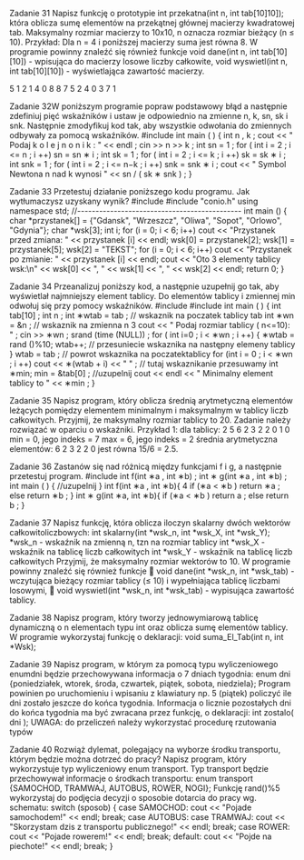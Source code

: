 Zadanie 31 Napisz  funkcję  o  prototypie  int  przekatna(int  n,  int  tab[10]10]);  która  oblicza  sumę elementów na przekątnej głównej macierzy kwadratowej tab. Maksymalny rozmiar macierzy to 10x10, n oznacza rozmiar bieżący (n ≤ 10). Przykład: Dla n = 4 i poniższej macierzy suma jest równa 8. W programie powinny znaleźć się również funkcje void dane(int n, int tab[10][10]) - wpisująca do macierzy losowe liczby całkowite, void wyswietl(int n, int tab[10][10]) - wyświetlająca zawartość macierzy. 

5 1 2 1
4 0 8 8
7 5 2 4
0 3 7 1

Zadanie 32W poniższym programie popraw podstawowy błąd a następnie zdefiniuj pięć wskaźników i ustaw je odpowiednio na zmienne n, k, sn, sk i snk. Następnie zmodyfikuj kod tak, aby wszystkie odwołania do zmiennych odbywały za pomocą wskaźników. #include <iostream> int main ( ) { int n , k ; cout << " Podaj k o l e j n o n i k : " << endl ; cin >> n >> k ; int sn = 1 ; for ( int i = 2 ; i <= n ; i ++) sn = sn ∗ i ; int sk = 1 ; for ( int i = 2 ; i <= k ; i ++) sk = sk ∗ i ; int snk = 1 ; for ( int i = 2 ; i <= n−k ; i ++) snk = snk ∗ i ; cout << " Symbol Newtona n nad k wynosi " << sn / ( sk ∗ snk ) ; } 

Zadanie 33 Przetestuj działanie poniższego kodu programu. Jak wytłumaczysz uzyskany wynik? #include <iostream> #include "conio.h" using namespace std; //--------------------------------------------- int main () { char *przystanek[] = {"Gdansk", "Wrzeszcz", "Oliwa", "Sopot", "Orlowo", "Gdynia"}; char *wsk[3];   int i;   for (i = 0; i < 6; i++)        cout << "Przystanek przed zmiana: " << przystanek [i] << endl;   wsk[0] = przystanek[2]; wsk[1] = przystanek[5]; wsk[2] = "TEKST";   for (i = 0; i < 6; i++)        cout << "Przystanek po zmianie: " << przystanek [i] << endl;   cout << "Oto 3 elementy tablicy wsk:\n"       << wsk[0] << ", "       << wsk[1] << ", "       << wsk[2] << endl;   return 0; }

Zadanie 34 Przeanalizuj poniższy kod, a następnie uzupełnij go tak, aby wyświetlał najmniejszy element tablicy. Do elementów tablicy i zmiennej min odwołuj się przy pomocy wskaźników. #include <iostream> #include <ctime> int main ( ) { int tab[10] ; int n ; int ∗wtab = tab ; // wskaznik na poczatek tablicy tab int ∗wn = &n ; // wskaznik na zmienna n 
3 cout << " Podaj rozmiar tablicy ( n<=10): " ; cin >> ∗wn ; srand (time (NULL)) ; for ( int i=0 ; i < ∗wn ; i ++) { ∗wtab = rand ()%10; wtab++; // przesuniecie wskaznika na następny elemeny  tablicy } wtab = tab ; // powrot wskaznika na poczatektablicy for (int i = 0 ; i < ∗wn ; i ++) cout << ∗(wtab + i) << " " ; // tutaj wskaznikanie przesuwamy int ∗min; min = &tab[0] ; //uzupelnij cout << endl << " Minimalny element tablicy to " << ∗min ; } 

Zadanie 35 Napisz  program,  który  oblicza  średnią  arytmetyczną  elementów  leżących  pomiędzy elementem minimalnym i maksymalnym w tablicy liczb całkowitych. Przyjmij, że maksymalny rozmiar tablicy to 20. Zadanie należy rozwiązać w oparciu o wskaźniki. Przykład 1: dla tablicy: 2 5 6 2 3 2 2 0 1 0 min = 0, jego indeks = 7 max = 6, jego indeks = 2 średnia arytmetyczna elementów: 6 2 3 2 2 0 jest równa 15/6 = 2.5. 

Zadanie 36 Zastanów się nad różnicą między funkcjami f i g, a następnie przetestuj program. #include <iostream> int f(int ∗a , int ∗b) ; int ∗ g(int ∗a , int ∗b) ; int main ( ) { //uzupelnij } int f(int ∗a , int ∗b){ 
4 if (∗a < ∗b ) return ∗a ; else return ∗b ; } int ∗ g(int ∗a, int ∗b){ if (∗a < ∗b ) return a ; else return b ; }

Zadanie 37 Napisz funkcję, która oblicza iloczyn skalarny dwóch wektorów całkowitoliczbowych: int skalarny(int *wsk_n, int *wsk_X, int *wsk_Y); *wsk_n - wskaźnik na zmienną n, tzn na rozmiar tablicy int *wsk_X - wskaźnik na tablicę liczb całkowitych int *wsk_Y - wskaźnik na tablicę liczb całkowitych Przyjmij, że maksymalny rozmiar wektorów to 10. W programie powinny znaleźć się również funkcje    void  dane(int  *wsk_n,  int  *wsk_tab)  -  wczytująca  bieżący  rozmiar  tablicy  (≤  10)  i wypełniająca tablicę liczbami losowymi,   void wyswietl(int *wsk_n, int *wsk_tab) - wypisująca zawartość tablicy. 

Zadanie 38 Napisz program, który tworzy jednowymiarową tablicę dynamiczną o n elementach typu int oraz oblicza sumę elementów tablicy. W programie wykorzystaj funkcję o deklaracji:  void suma_El_Tab(int n, int *Wsk); 

Zadanie 39 Napisz program, w którym za pomocą typu wyliczeniowego enumdni będzie przechowywana informacja o 7 dniach tygodnia: enum dni {poniedziałek, wtorek, środa, czwartek, piątek, sobota, niedziela}; Program powinien po uruchomieniu i wpisaniu z klawiatury np. 5 (piątek) policzyć ile dni zostało jeszcze do końca tygodnia. Informacja o licznie pozostałych dni do końca tygodnia ma być zwracana przez funkcję, o deklaracji: int zostalo( dni ); UWAGA: do przeliczeń należy wykorzystać procedurę rzutowania typów 

Zadanie 40 Rozwiąż dylemat, polegający na wyborze środku transportu, którym będzie można dotrzeć do pracy? Napisz program, który wykorzystuje typ wyliczeniowy enum transport. Typ transport będzie przechowywał informacje o środkach transportu:  enum transport {SAMOCHOD, TRAMWAJ, AUTOBUS, ROWER, NOGI}; Funkcję rand()%5 wykorzystaj do podjęcia decyzji o sposobie dotarcia do pracy wg. schematu: switch (sposob)     {         case SAMOCHOD:                   cout << "Pojade samochodem!" << endl;                   break;         case AUTOBUS: case TRAMWAJ:                   cout << "Skorzystam dzis z transportu publicznego!" << endl;                   break;         case ROWER:                   cout << "Pojade rowerem!" << endl;                  break;         default:                   cout <<  "Pojde na piechote!" << endl;                   break;     } 

